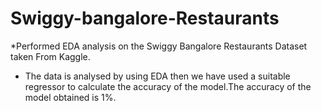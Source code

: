 # Swiggy-bangalore-Restaurants
*Performed EDA analysis on the Swiggy Bangalore Restaurants  Dataset taken  From Kaggle.

* The data is analysed by using EDA then we have used a suitable regressor to calculate the accuracy of the model.The accuracy of the model obtained is 1%.
